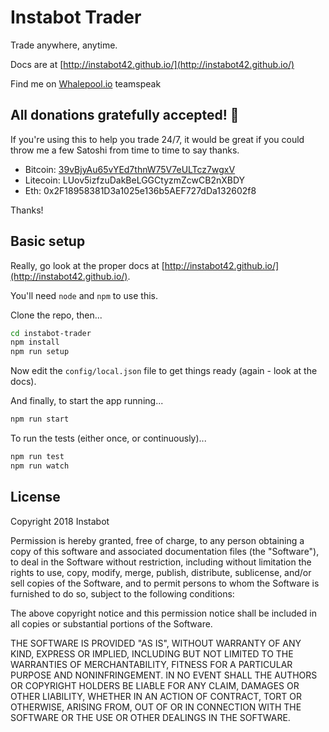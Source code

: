 # Instabot Trader

Trade anywhere, anytime.

Docs are at [http://instabot42.github.io/](http://instabot42.github.io/)

Find me on [Whalepool.io](http://whalepool.io/) teamspeak

## All donations gratefully accepted! 👊 

If you're using this to help you trade 24/7, it would be great if you could throw me a few Satoshi 
from time to time to say thanks. 

* Bitcoin: [39vBjyAu65vYEd7thnW75V7eULTcz7wgxV](bitcoin:39vBjyAu65vYEd7thnW75V7eULTcz7wgxV)
* Litecoin: LUov5izfzuDakBeLGGCtyzmZcwCB2nXBDY
* Eth: 0x2F18958381D3a1025e136b5AEF727dDa132602f8
 
Thanks!


## Basic setup

Really, go look at the proper docs at [http://instabot42.github.io/](http://instabot42.github.io/).

You'll need `node` and `npm` to use this.

Clone the repo, then...

```bash
cd instabot-trader
npm install
npm run setup
```

Now edit the `config/local.json` file to get things ready (again - look at the docs).

And finally, to start the app running...

```bash
npm run start
```

To run the tests (either once, or continuously)...

```bash
npm run test
npm run watch
```

## License

Copyright 2018 Instabot

Permission is hereby granted, free of charge, to any person obtaining a copy of 
this software and associated documentation files (the "Software"), to deal in the 
Software without restriction, including without limitation the rights to use, copy, 
modify, merge, publish, distribute, sublicense, and/or sell copies of the Software, 
and to permit persons to whom the Software is furnished to do so, subject to the 
following conditions:

The above copyright notice and this permission notice shall be included in all 
copies or substantial portions of the Software.

THE SOFTWARE IS PROVIDED "AS IS", WITHOUT WARRANTY OF ANY KIND, EXPRESS OR IMPLIED, 
INCLUDING BUT NOT LIMITED TO THE WARRANTIES OF MERCHANTABILITY, FITNESS FOR A 
PARTICULAR PURPOSE AND NONINFRINGEMENT. IN NO EVENT SHALL THE AUTHORS OR COPYRIGHT 
HOLDERS BE LIABLE FOR ANY CLAIM, DAMAGES OR OTHER LIABILITY, WHETHER IN AN ACTION 
OF CONTRACT, TORT OR OTHERWISE, ARISING FROM, OUT OF OR IN CONNECTION WITH THE 
SOFTWARE OR THE USE OR OTHER DEALINGS IN THE SOFTWARE.
